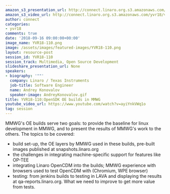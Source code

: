 ```yaml
---
amazon_s3_presentation_url: http://connect.linaro.org.s3.amazonaws.com/yvr18/presentations/yvr18-110.pdf
amazon_s3_video_url: http://connect.linaro.org.s3.amazonaws.com/yvr18/videos/yvr18-110.mp4
author: connect
categories:
- yvr18
comments: true
date: '2018-09-16 09:00:00+00:00'
image_name: YVR18-110.png
image: /assets/images/featured-images/YVR18-110.png
layout: resource-post
session_id: YVR18-110
session_track: Multimedia, Open Source Development
slideshare_presentation_url: None
speakers:
- biography: '""'
  company: Linaro / Texas Instruments
  job-title: Software Engineer
  name: Andrey Konovalov
  speaker-image: AndreyKonovalov.gif
title: YVR18-110:OpenSDK OE builds in MMWG
youtube_video_url: https://www.youtube.com/watch?v=ayiYnkVWq1o
tag: session
---
```


MMWG's OE builds serve two goals: to provide the baseline for linux development in MMWG, and to present the results of MMWG's work to the others.
The topics to be covered:
- build set-up, the OE layers by MMWG used in these builds, pre-built images published at snapshots.linaro.org
- the challenges in integrating machine-specific support for features like OP-TEE
- integrating Linaro OpenCDM into the builds; MMWG experience with browsers used to test OpenCDM with (Chromium, WPE browser)
- testing: from jenkins builds to testing in LAVA and displaying the results at qa-reports.linaro.org. What we need to improve to get more value from tests.
